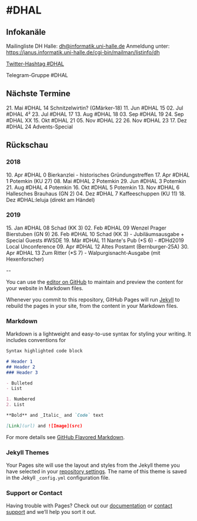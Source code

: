 # #DHAL

## Infokanäle

Mailingliste DH Halle: dh@informatik.uni-halle.de
Anmeldung unter: https://janus.informatik.uni-halle.de/cgi-bin/mailman/listinfo/dh

[Twitter-Hashtag #DHAL](https://mobile.twitter.com/search?q=%23dhal&src=typed_query)

Telegram-Gruppe #DHAL

## Nächste Termine

21\. Mai #DHAL 14 Schnitzelwirtin? (GMärker-18)
11\. Jun #DHAL 15
02\. Jul #DHAL 4²
23\. Jul #DHAL 17
13\. Aug #DHAL 18
03\. Sep #DHAL 19
24\. Sep #DHAL XX
15\. Okt #DHAL 21
05\. Nov #DHAL 22
26\. Nov #DHAL 23
17\. Dez #DHAL 24 Advents-Special

## Rückschau

### 2018

10\. Apr #DHAL 0 Bierkanzlei - historisches Gründungstreffen
17\. Apr #DHAL 1 Potemkin (KU 27)
08\. Mai #DHAL 2 Potemkin
29\. Jun #DHAL 3 Potemkin
21\. Aug #DHAL 4 Potemkin
16\. Okt #DHAL 5 Potemkin
13\. Nov #DHAL 6 Hallesches Brauhaus (GN 2)
04\. Dez #DHAL 7 Kaffeeschuppen (KU 11)
18\. Dez #DHAL:leluja (direkt am Händel)

### 2019

15\. Jan #DHAL 08 Schad (KK 3)
02\. Feb #DHAL 09 Wenzel Prager Bierstuben (GN 9)
26\. Feb #DHAL 10 Schad (KK 3) - Jubiläumsausgabe + Special Guests #WSDE
19\. Mär #DHAL 11 Nante's Pub (*S 6) - #DHd2019 Local Unconference
09\. Apr #DHAL 12 Altes Postamt (Bernburger-25A)
30\. Apr #DHAL 13 Zum Ritter (*S 7) - Walpurgisnacht-Ausgabe (mit Hexenforscher)


--

You can use the [editor on GitHub](https://github.com/torstenroeder/dhal/edit/master/index.md) to maintain and preview the content for your website in Markdown files.

Whenever you commit to this repository, GitHub Pages will run [Jekyll](https://jekyllrb.com/) to rebuild the pages in your site, from the content in your Markdown files.

### Markdown

Markdown is a lightweight and easy-to-use syntax for styling your writing. It includes conventions for

```markdown
Syntax highlighted code block

# Header 1
## Header 2
### Header 3

- Bulleted
- List

1. Numbered
2. List

**Bold** and _Italic_ and `Code` text

[Link](url) and ![Image](src)
```

For more details see [GitHub Flavored Markdown](https://guides.github.com/features/mastering-markdown/).

### Jekyll Themes

Your Pages site will use the layout and styles from the Jekyll theme you have selected in your [repository settings](https://github.com/torstenroeder/dhal/settings). The name of this theme is saved in the Jekyll `_config.yml` configuration file.

### Support or Contact

Having trouble with Pages? Check out our [documentation](https://help.github.com/categories/github-pages-basics/) or [contact support](https://github.com/contact) and we’ll help you sort it out.
